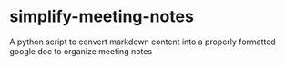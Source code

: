 # simplify-meeting-notes
A python script to convert markdown content into a properly formatted google doc to organize meeting notes
